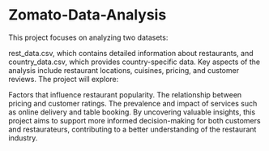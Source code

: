 # Zomato-Data-Analysis

This project focuses on analyzing two datasets:

rest_data.csv, which contains detailed information about restaurants, and
country_data.csv, which provides country-specific data.
Key aspects of the analysis include restaurant locations, cuisines, pricing, and customer reviews. The project will explore:

Factors that influence restaurant popularity.
The relationship between pricing and customer ratings.
The prevalence and impact of services such as online delivery and table booking.
By uncovering valuable insights, this project aims to support more informed decision-making for both customers and restaurateurs, contributing to a better understanding of the restaurant industry.

